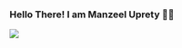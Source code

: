 ### Hello There! I am Manzeel Uprety 👋😄


<a href='https://www.linkedin.com/in/mnzel/' target='_blank' rel='noopener' rel='noreferrer'>
  <img src='https://img.shields.io/static/v1?label=LinkedIn&message=Agus%20Richard&color=blue&style=flat-square&logo=linkedin' />
</a>
</br>
</br>
